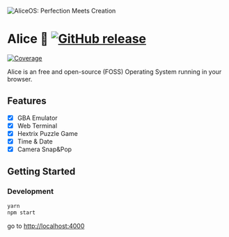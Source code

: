 ![AliceOS: Perfection Meets Creation](https://github.com/aliceservices/alice/blob/master/alice-logo.jpg?raw=true)
# <span>Alice 👩</span> [![GitHub release](https://img.shields.io/github/release/aghoneim92/alice.svg)]()

[![Coverage](https://coveralls.io/repos/github/aghoneim92/os.js/badge.svg?branch=master)](https://coveralls.io/github/aghoneim92/os.js?branch=master)


Alice is an free and open-source (FOSS) Operating System running in your browser.


## Features

- [x] GBA Emulator
- [x] Web Terminal
- [x] Hextrix Puzzle Game
- [x] Time & Date
- [x] Camera Snap&Pop

## Getting Started

### Development
```bash
yarn
npm start
```
go to [http://localhost:4000](http://localhost:4000)
